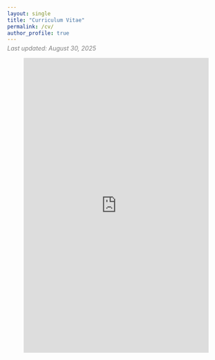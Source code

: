 ```yaml
---
layout: single
title: "Curriculum Vitae"
permalink: /cv/
author_profile: true
---
```

<p style="font-style: italic; color: gray; margin-top: -10px;">
  Last updated: August 30, 2025
</p>

<div style="transform: scale(0.85); transform-origin: top center; width: 100%; overflow: hidden;">
  <iframe src="https://drive.google.com/file/d/1r0MdTi8xOSB7NeyVgrPxEJj-J-dR1SJZ/preview"
          width="100%" height="800px" style="border: none;"></iframe>
</div>
